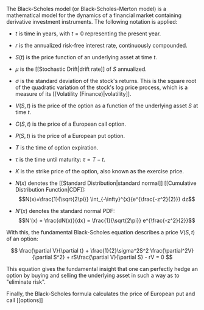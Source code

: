 The Black-Scholes model (or Black-Scholes-Merton model) is a mathematical model for the dynamics of a financial market containing derivative investment instruments. The following notation is applied:

- $t$ is time in years, with $t=0$ representing the present year.
- $r$ is the annualized risk-free interest rate, continuously compounded.
- $S(t)$ is the price function of an underlying asset at time $t$.
- $\mu$ is the [[Stochastic Drift|drift rate]] of $S$ annualized.
- $\sigma$ is the standard deviation of the stock's returns. This is the square root of the quadratic variation of the stock's log price process, which is a measure of its [[Volatility (Finance)|volatility]].
- $V(S,t)$ is the price of the option as a function of the underlying asset $S$ at time $t$.
- $C(S,t)$ is the price of a European call option.
- $P(S,t)$ is the price of a European put option.
- $T$ is the time of option expiration.
- $\tau$ is the time until maturity: $\tau=T-t$.
- $K$ is the strike price of the option, also known as the exercise price.

- $N(x)$ denotes the [[Standard Distribution|standard normal]] [[Cumulative Distribution Function|CDF]]: $$N(x)=\frac{1}{\sqrt{2\pi}} \int_{-\infty}^{x}{e^{\frac{-z^2}{2}}} dz$$

- $N'(x)$ denotes the standard normal PDF: $$N'(x) = \frac{dN(x)}{dx} = \frac{1}{\sqrt{2\pi}} e^{\frac{-z^2}{2}}$$

With this, the fundamental Black-Scholes equation describes a price $V(S,t)$ of an option:

$$
\frac{\partial V}{\partial t} + \frac{1}{2}\sigma^2S^2 \frac{\partial^2V}{\partial S^2} + rS\frac{\partial V}{\partial S} - rV = 0
$$

This equation gives the fundamental insight that one can perfectly hedge an option by buying and selling the underlying asset in such a way as to "eliminate risk".

Finally, the Black-Scholes formula calculates the price of European put and call [[options]]